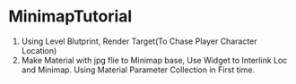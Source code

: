 # MinimapTutorial

1. Using Level Blutprint, Render Target(To Chase Player Character Location)
2. Make Material with jpg flie to Minimap base, Use Widget to Interlink Loc and Minimap.
   Using Material Parameter Collection in First time.
